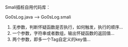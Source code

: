 Smali插桩自用代码库：

Go0sLog.java —> Go0sLog.smali

1. 无参数，判断怀疑函数是否执行，如何触发，执行的顺序...
2. 一个参数，字符串或者数组，输出怀疑函数的返回值...
3. 两个参数，即多一个Tag自定义的key值...
